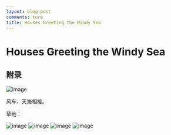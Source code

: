 ```yaml
---
layout: blog-post
comments: ture
title: Houses Greeting the Windy Sea
---
```


# Houses Greeting the Windy Sea





## 附录

![image](http://img3.douban.com/view/photo/photo/public/p2272952323.jpg)

风车、天海相接。


草地：

![image](http://img3.douban.com/view/photo/photo/public/p2272952311.jpg)
![image](http://img3.douban.com/view/photo/photo/public/p2272952342.jpg)
![image](http://img3.douban.com/view/photo/photo/public/p2272952352.jpg)
![image](http://img4.douban.com/view/photo/photo/public/p2272952389.jpg)
